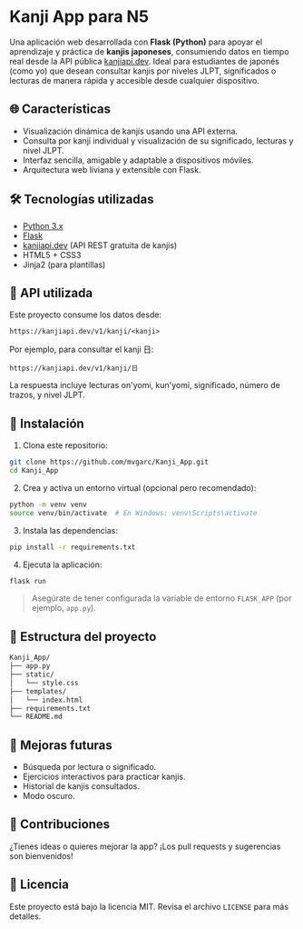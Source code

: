 # Kanji App para N5

Una aplicación web desarrollada con **Flask (Python)** para apoyar el aprendizaje y práctica de **kanjis japoneses**, consumiendo datos en tiempo real desde la API pública [kanjiapi.dev](https://kanjiapi.dev/). Ideal para estudiantes de japonés (como yo) que desean consultar kanjis por niveles JLPT, significados o lecturas de manera rápida y accesible desde cualquier dispositivo.

## 🌐 Características

- Visualización dinámica de kanjis usando una API externa.
- Consulta por kanji individual y visualización de su significado, lecturas y nivel JLPT.
- Interfaz sencilla, amigable y adaptable a dispositivos móviles.
- Arquitectura web liviana y extensible con Flask.

## 🛠️ Tecnologías utilizadas

- [Python 3.x](https://www.python.org/)
- [Flask](https://flask.palletsprojects.com/)
- [kanjiapi.dev](https://kanjiapi.dev/) (API REST gratuita de kanjis)
- HTML5 + CSS3
- Jinja2 (para plantillas)

## 🔌 API utilizada

Este proyecto consume los datos desde:

```
https://kanjiapi.dev/v1/kanji/<kanji>
```

Por ejemplo, para consultar el kanji 日:

```
https://kanjiapi.dev/v1/kanji/日
```

La respuesta incluye lecturas on'yomi, kun'yomi, significado, número de trazos, y nivel JLPT.

## 🚀 Instalación

1. Clona este repositorio:

```bash
git clone https://github.com/mvgarc/Kanji_App.git
cd Kanji_App
```

2. Crea y activa un entorno virtual (opcional pero recomendado):

```bash
python -m venv venv
source venv/bin/activate  # En Windows: venv\Scripts\activate
```

3. Instala las dependencias:

```bash
pip install -r requirements.txt
```

4. Ejecuta la aplicación:

```bash
flask run
```

> Asegúrate de tener configurada la variable de entorno `FLASK_APP` (por ejemplo, `app.py`).

## 📁 Estructura del proyecto

```bash
Kanji_App/
├── app.py
├── static/
│   └── style.css
├── templates/
│   └── index.html
├── requirements.txt
└── README.md
```

## 🔮 Mejoras futuras

- Búsqueda por lectura o significado.
- Ejercicios interactivos para practicar kanjis.
- Historial de kanjis consultados.
- Modo oscuro.

## 🤝 Contribuciones

¿Tienes ideas o quieres mejorar la app? ¡Los pull requests y sugerencias son bienvenidos!

## 📄 Licencia

Este proyecto está bajo la licencia MIT. Revisa el archivo `LICENSE` para más detalles.
